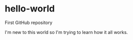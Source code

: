 # hello-world
First GitHub repository

I'm new to this world so I'm trying to learn how it all works.
